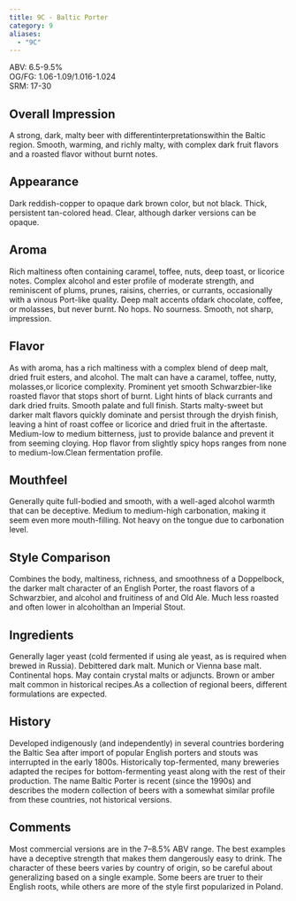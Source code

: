 ```yaml
---
title: 9C - Baltic Porter
category: 9
aliases: 
  - "9C"
---
```


ABV: 6.5-9.5%  
OG/FG: 1.06-1.09/1.016-1.024  
SRM: 17-30  

## Overall Impression
A strong, dark, malty beer with differentinterpretationswithin the Baltic region. Smooth, warming, and richly malty, with complex dark fruit flavors and a roasted flavor without burnt notes.

## Appearance
Dark reddish-copper to opaque dark brown color, but not black. Thick, persistent tan-colored head. Clear, although darker versions can be opaque.

## Aroma
Rich maltiness often containing caramel, toffee, nuts, deep toast, or licorice notes. Complex alcohol and ester profile of moderate strength, and reminiscent of plums, prunes, raisins, cherries, or currants, occasionally with a vinous Port-like quality. Deep malt accents ofdark chocolate, coffee, or molasses, but never burnt. No hops. No sourness. Smooth, not sharp, impression.

## Flavor
As with aroma, has a rich maltiness with a complex blend of deep malt, dried fruit esters, and alcohol. The malt can have a caramel, toffee, nutty, molasses,or licorice complexity. Prominent yet smooth Schwarzbier-like roasted flavor that stops short of burnt. Light hints of black currants and dark dried fruits. Smooth palate and full finish. Starts malty-sweet but darker malt flavors quickly dominate and persist through the dryish finish, leaving a hint of roast coffee or licorice and dried fruit in the aftertaste. Medium-low to medium bitterness, just to provide balance and prevent it from seeming cloying. Hop flavor from slightly spicy hops ranges from none to medium-low.Clean fermentation profile.

## Mouthfeel
Generally quite full-bodied and smooth, with a well-aged alcohol warmth that can be deceptive. Medium to medium-high carbonation, making it seem even more mouth-filling. Not heavy on the tongue due to carbonation level.

## Style Comparison
Combines the body, maltiness, richness, and smoothness of a Doppelbock, the darker malt character of an English Porter, the roast flavors of a Schwarzbier, and alcohol and fruitiness of and Old Ale. Much less roasted and often lower in alcoholthan an Imperial Stout.

## Ingredients
Generally lager yeast (cold fermented if using ale yeast, as is required when brewed in Russia). Debittered dark malt. Munich or Vienna base malt. Continental hops. May contain crystal malts or adjuncts. Brown or amber malt common in historical recipes.As a collection of regional beers, different formulations are expected.

## History
Developed indigenously (and independently) in several countries bordering the Baltic Sea after import of popular English porters and stouts was interrupted in the early 1800s. Historically top-fermented, many breweries adapted the recipes for bottom-fermenting yeast along with the rest of their production. The name Baltic Porter is recent (since the 1990s) and describes the modern collection of beers with a somewhat similar profile from these countries, not historical versions.

## Comments
Most commercial versions are in the 7–8.5% ABV range. The best examples have a deceptive strength that makes them dangerously easy to drink. The character of these beers varies by country of origin, so be careful about generalizing based on a single example. Some beers are truer to their English roots, while others are more of the style first popularized in Poland.